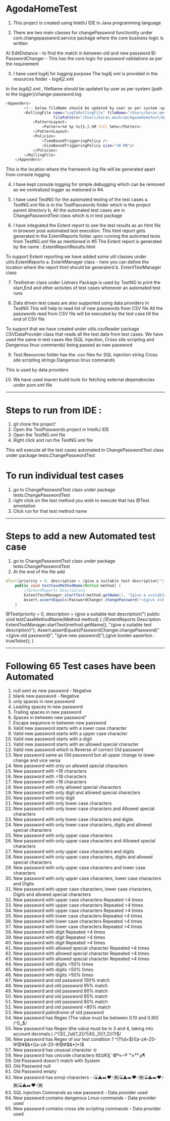 # AgodaHomeTest

1) This project is created using IntelliJ IDE in Java programming language

2) There are two main classes for changePassword functionlity under com.changepassword.service package where the core business logic is written

A) EditDistance - to find the match in between old and new password
B) PasswordChanger - This has the core logic for password validations as per the requirement

3) I have used log4j for logging purpose
The log4j xml is provided in the resources folder - log4j2.xml

In the log4j2.xml , fileName should be updated by user as per system {path to the logger}/change-password.log
```bash
<Appenders>
        <!-- below fileName should be updated by user as per system <path to the logger>/change-password.log  -->
        <RollingFile name="LogToRollingFile" fileName="/Users/karan.meshram/AgodaHomeTest/AgodaHomeTest/TestPasswords/logs/change-password.log"
                     filePattern="/Users/karan.meshram/AgodaHomeTest/AgodaHomeTest/TestPasswords/logs/$${date:yyyy-MM}/change-password-%d{MM-dd-yyyy}-%i.log.gz">
            <PatternLayout>
                <Pattern>%d %p %c{1.}.%M [%t] %m%n</Pattern>
            </PatternLayout>
            <Policies>
                <TimeBasedTriggeringPolicy />
                <SizeBasedTriggeringPolicy size="10 MB"/>
            </Policies>
        </RollingFile>
    </Appenders>
```

This is the location where the framework log file will be generated apart from console logging

4) I have kept console logging for simple debugging which can be removed as we centralized logger as metioned in #4.

5) I have used TestNG for the automated testing of the test cases 
a. TestNG.xml file is in the TestPasswords folder which is the project parent directory
b. All the automated test cases are in ChangePasswordTest class which is in test package

6) I have integrated the Extent report to see the test results as an html file in browser post automated test execution.
This html report gets generated in the ExtentReports folder upon running the automted tests from TestNG.xml file as mentioned in #5
The Extent report is generated by the name : ExtentReportResults.html

To support Extent reporting we have added some util classes under utils.ExtentReports
a. ExtentManager class - here you can define the location where the report html should be generaterd
b. ExtentTestManager class 

7) Testlistner class under Listners Package is used by TestNG to print the start,End and other activites of test cases whenever an automated test runs

8) Data driven test cases are also supported using data providers in TestNG
This will help to read list of new passwords from CSV file 
All the passwords read from CSV file will be executed by the test case till the end of CSV file

To support that we have created under utils.csvReader package CSVDataProvider class that reads all the test data from test cases.
We have used the same in test cases like (SQL injection, Cross site scripting and Dangerous linux commands) being passed as new password

9) Test.Resources folder has the .csv files for 
SQL injection string
Cross site scripting strings
Dangerous linux commands

This is used by data providers

10) We have used maven build tools for fetching external dependencies under pom.xml file

----------------------------------------------------------------------------------------------------------------------------------------------------------------------
# Steps to run from IDE :
1) git clone the project'
2) Open the TestPasswords project in IntelliJ IDE
3) Open the TestNG.xml file
4) Right click and run the TestNG.xml file

This will execute all the test cases automated in ChangePasswordTest class under package tests.ChangePasswordTest

# To run individual test cases
1) go to ChangePasswordTest class under package tests.ChangePasswordTest
2) right click on the test method you wish to execute that has @Test annotation
3) Click run for that test method name

----------------------------------------------------------------------------------------------------------------------------------------------------------------------
# Steps to add a new Automated test case
1) go to ChangePasswordTest class under package tests.ChangePasswordTest
2) At the end of the file
add

```java
@Test(priority = 0, description = {give a suitable test description}")
    public void testCaseMethodName(Method method) {
        //ExtentReports Description
        ExtentTestManager.startTest(method.getName(), "{give a suitable test description}");
        Assert.assertEquals(PasswordChanger.changePassword("<{give old password}", "{give new password}"),{give boolen aasertion : true/false});
    }

```

@Test(priority = 0, description = {give a suitable test description}")
    public void testCaseMethodName(Method method) {
        //ExtentReports Description
        ExtentTestManager.startTest(method.getName(), "{give a suitable test description}");
        Assert.assertEquals(PasswordChanger.changePassword("<{give old password}", "{give new password}"),{give boolen aasertion : true/false});
    }

----------------------------------------------------------------------------------------------------------------------------------------------------------------------
# Following 65 Test cases have been Automated

1. null sent as new password - Negative
2. blank new password - Negative
3. only spaces in new password   
4. Leading spaces in new password
5. Trailing spaces in new password
6. Spaces in between new password"
7. Escape sequence in between new password 
8. Valid new password starts with a lower case character
9. Valid new password starts with a upper case character   
10. Valid new password starts with a digit
11. Valid new password starts with an allowed special character 
12. Valid new password which is Reverse of correct Old password
13. New password same as Old password but all upper change to lower change and vice versa   
14. New password with only un allowed special characters
15. New password with <18 characters
16. New password with >18 characters 
17. New password with =18 characters
18. New password with only allowed special characters
19. New password with only digit and allowed special characters
20. New password with only digit
21. New password with only lower case characters
22. New password with only lower case characters and Allowed special characters
23. New password with only lower case characters and digits  
24. New password with only lower case characters, digits and allowed special characters
25. New password with only upper case characters
26. New password with only upper case characters and Allowed special characters
27. New password with only upper case characters and digits
28. New password with only upper case characters, digits and allowed special characters
29. New password with only upper case characters and lower case characters 
30. New password with only upper case characters, lower case characters and Digits
31. New password with upper case characters, lower case characters, Digits and allowed special characters
32. New password with upper case characters Repeated <4 times
33. New password with upper case characters Repeated =4 times
34. New password with upper case characters Repeated >4 times
35. New password with lower case characters Repeated <4 times
36. New password with lower case characters Repeated =4 times
37. New password with lower case characters Repeated >4 times
38. New password with digit Repeated <4 times
39. New password with digit Repeated =4 times
40. New password with digit Repeated >4 times
41. New password with allowed special character Repeated <4 times
42. New password with allowed special character Repeated =4 times
43. New password with allowed special character Repeated >4 times 
44. New password with digits <50% times
45. New password with digits =50% times   
46. New password with digits >50% times
47. New password and old password 100% match 
48. New password and old password 95% match
49. New password and old password 90% match
50. New password and old password 85% match
51. New password and old password 80% match
52. New password and old password <80% match
53. New password palindrome of old password
54. New password has Regex (The value must be between 0.10 and 0.90) /^0[,.]([1-8]\\d|90)$/
55. New password has Regex (the value must be in 3 and 4, taking into account decimals.) /^(3([.,]\\d{1,2})?|4([.,]0{1,2})?)$/
56. New password has Regex of our test condition 1 ^(?!\\d+$)([a-zA-Z0-9!@#$&*][a-zA-Z0-9!@#$&*]*)$
57. New password has unusual character ♔
58. New password has unicode characters ¢£¤¥¦§¨©ª«¬®¯°±²³´µ¶
59. Old Password doesn't match with System
60. Old Password null
61. Old Password empty
62. New password has emoji characters - ℹ️⌛️⚠️✒️❤️🀄️🈚️ℹ️⌛️⚠️✒️❤️🀄️🈚️ℹ️⌛️⚠️✒️❤️🀄️🈚️ℹ️⌛️⚠️✒️❤️🀄️🈚️
63. SQL injection Commands as new password - Data provider used
64. New password contains dangerous Linux commands - Data provider used
65. New password contains cross site scripting commands - Data provider used

